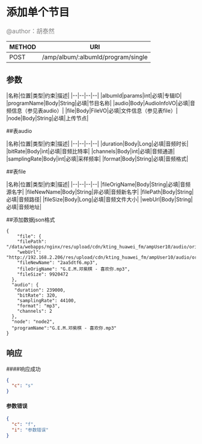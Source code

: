 # 添加单个节目
<font color="gray" size="3">@author：胡泰然</font>

|METHOD|URI|
|--|--|
|POST|/amp/album/:albumId/program/single|

## 参数

|名称|位置|类型|约束|描述|
|--|--|--|--|
|albumId|params|int|必填|专辑ID|
|programName|Body|String|必填|节目名称|
|audio|Body|AudioInfoVO|必填|音频信息（参见表audio）|
|file|Body|FileVO|必填|文件信息（参见表file）|
|node|Body|String|必填|上传节点|

##表audio

|名称|位置|类型|约束|描述|
|--|--|--|--|
|duration|Body|Long|必填|音频时长|
|bitRate|Body|int|必填|音频比特率|
|channels|Body|int|必填|音频通道|
|samplingRate|Body|int|必填|采样频率|
|format|Body|String|必填|音频格式|

##表file

|名称|位置|类型|约束|描述|
|--|--|--|--|
|fileOrigName|Body|String|必填|音频源名字|
|fileNewName|Body|String|非必填|音频新名字|
|filePath|Body|String|必填|音频路径|
|fileSize|Body|Long|必填|音频文件大小|
|webUrl|Body|String|必填|音频地址|


##添加数据json格式
```
{
	"file": {
    "filePath": "/data/webapps/nginx/res/upload/cdn/kting_huawei_fm/ampUser10/audio/original/20170322/2aa5dtf6.mp3",
    "webUrl": "http://192.168.2.206/res/upload/cdn/kting_huawei_fm/ampUser10/audio/original/20170322/2aa5dtf6.mp3",
    "fileNewName": "2aa5dtf6.mp3",
    "fileOrigName": "G.E.M.邓紫棋 - 喜欢你.mp3",
    "fileSize": 9920472
  },
  "audio": {
   "duration": 239000,
    "bitRate": 320,
    "samplingRate": 44100,
    "format": "mp3",
    "channels": 2
  },
  "node": "node2",
  "programName":"G.E.M.邓紫棋 - 喜欢你.mp3"
}

```
  
## 响应

####响应成功

```json
{
  "c": "s"
}
```

#### 参数错误

```json
{
  "c": "f",
  "i": "参数错误"
}
```

